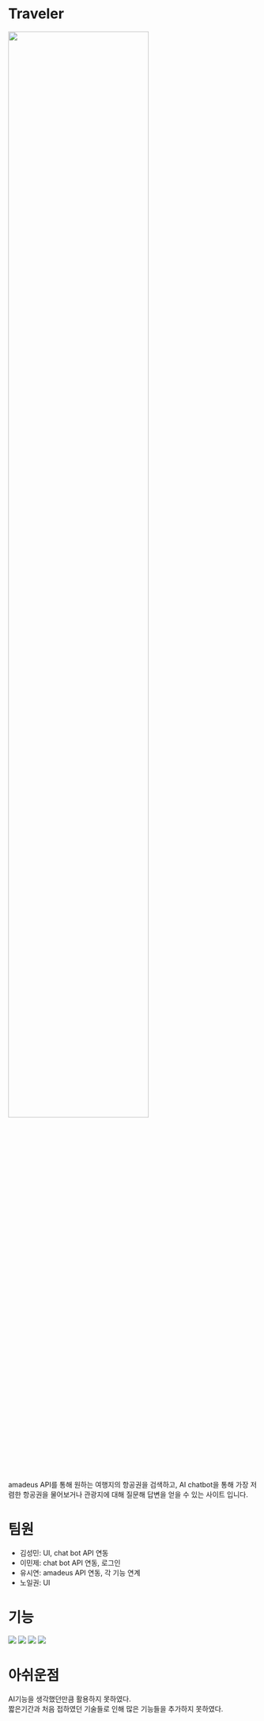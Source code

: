 # Traveler
<img src="https://github.com/user-attachments/assets/f82a0154-5494-4b77-b377-d4aff5ce054c" width=75% height=75%/><br>
amadeus API를 통해 원하는 여행지의 항공권을 검색하고, AI chatbot을 통해 가장 저렴한 항공권을 물어보거나 관광지에 대해 질문해 답변을 얻을 수 있는 사이트 입니다.
# 팀원
- 김성민: UI, chat bot API 연동
- 이민제: chat bot API 연동, 로그인
- 유시연: amadeus API 연동, 각 기능 연계
- 노일권: UI
# 기능
<img src="https://github.com/user-attachments/assets/bf3c7880-ffde-49d3-b999-2cdf52f43418"/>
<img src="https://github.com/user-attachments/assets/e6d1aaf1-6420-4054-abd5-50838b15c129"/>
<img src="https://github.com/user-attachments/assets/7979ddab-537b-4b63-aaf4-cafaf9454048"/>
<img src="https://github.com/user-attachments/assets/9008f0c2-0ace-48f9-ab51-fb1fcf053d6a"/>

# 아쉬운점
AI기능을 생각했던만큼 활용하지 못하였다.<br>
짧은기간과 처음 접하였던 기술들로 인해 많은 기능들을 추가하지 못하였다.<br>


